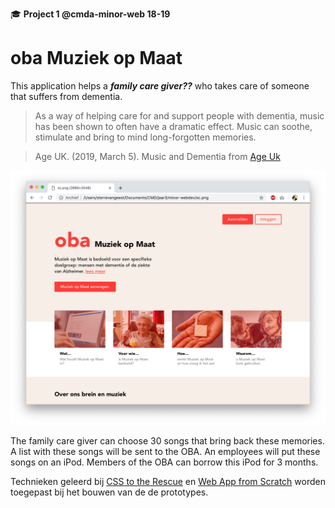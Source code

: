 🎓 **Project 1 @cmda-minor-web 18-19**

# oba Muziek op Maat

This application helps a **_family care giver??_** who takes care of someone that suffers from dementia.

> As a way of helping care for and support people with dementia, music has been shown to often have a dramatic effect. Music can soothe, stimulate and bring to mind long-forgotten memories.

> Age UK. (2019, March 5). Music and Dementia from [Age Uk](https://www.ageuk.org.uk/information-advice/health-wellbeing/conditions-illnesses/dementia/dementia-and-music/)

![screenshot.png](screenshot.png)

The family care giver can choose 30 songs that bring back these memories. A list with these songs will be sent to the OBA. An employees will put these songs on an iPod. Members of the OBA can borrow this iPod for 3 months.

Technieken geleerd bij [CSS to the Rescue](https://github.com/cmda-minor-web/css-to-the-rescue-1819) en [Web App from Scratch](https://github.com/cmda-minor-web/web-app-from-scratch-1819) worden toegepast bij het bouwen van de de prototypes.
